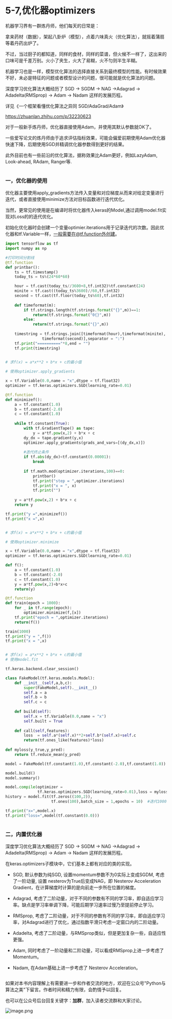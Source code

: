 # 5-7,优化器optimizers

机器学习界有一群炼丹师，他们每天的日常是：

拿来药材（数据），架起八卦炉（模型），点着六味真火（优化算法），就摇着蒲扇等着丹药出炉了。

不过，当过厨子的都知道，同样的食材，同样的菜谱，但火候不一样了，这出来的口味可是千差万别。火小了夹生，火大了易糊，火不匀则半生半糊。

机器学习也是一样，模型优化算法的选择直接关系到最终模型的性能。有时候效果不好，未必是特征的问题或者模型设计的问题，很可能就是优化算法的问题。

深度学习优化算法大概经历了 SGD -> SGDM -> NAG ->Adagrad -> Adadelta(RMSprop) -> Adam -> Nadam 这样的发展历程。

详见《一个框架看懂优化算法之异同 SGD/AdaGrad/Adam》

https://zhuanlan.zhihu.com/p/32230623

对于一般新手炼丹师，优化器直接使用Adam，并使用其默认参数就OK了。

一些爱写论文的炼丹师由于追求评估指标效果，可能会偏爱前期使用Adam优化器快速下降，后期使用SGD并精调优化器参数得到更好的结果。

此外目前也有一些前沿的优化算法，据称效果比Adam更好，例如LazyAdam, Look-ahead, RAdam, Ranger等.


```python

```

### 一，优化器的使用


优化器主要使用apply_gradients方法传入变量和对应梯度从而来对给定变量进行迭代，或者直接使用minimize方法对目标函数进行迭代优化。

当然，更常见的使用是在编译时将优化器传入keras的Model,通过调用model.fit实现对Loss的的迭代优化。

初始化优化器时会创建一个变量optimier.iterations用于记录迭代的次数。因此优化器和tf.Variable一样，一般需要在@tf.function外创建。

```python
import tensorflow as tf
import numpy as np 

#打印时间分割线
@tf.function
def printbar():
    ts = tf.timestamp()
    today_ts = ts%(24*60*60)

    hour = tf.cast(today_ts//3600+8,tf.int32)%tf.constant(24)
    minite = tf.cast((today_ts%3600)//60,tf.int32)
    second = tf.cast(tf.floor(today_ts%60),tf.int32)
    
    def timeformat(m):
        if tf.strings.length(tf.strings.format("{}",m))==1:
            return(tf.strings.format("0{}",m))
        else:
            return(tf.strings.format("{}",m))
    
    timestring = tf.strings.join([timeformat(hour),timeformat(minite),
                timeformat(second)],separator = ":")
    tf.print("=========="*8,end = "")
    tf.print(timestring)
    
```

```python
# 求f(x) = a*x**2 + b*x + c的最小值

# 使用optimizer.apply_gradients

x = tf.Variable(0.0,name = "x",dtype = tf.float32)
optimizer = tf.keras.optimizers.SGD(learning_rate=0.01)

@tf.function
def minimizef():
    a = tf.constant(1.0)
    b = tf.constant(-2.0)
    c = tf.constant(1.0)
    
    while tf.constant(True): 
        with tf.GradientTape() as tape:
            y = a*tf.pow(x,2) + b*x + c
        dy_dx = tape.gradient(y,x)
        optimizer.apply_gradients(grads_and_vars=[(dy_dx,x)])
        
        #迭代终止条件
        if tf.abs(dy_dx)<tf.constant(0.00001):
            break
            
        if tf.math.mod(optimizer.iterations,100)==0:
            printbar()
            tf.print("step = ",optimizer.iterations)
            tf.print("x = ", x)
            tf.print("")
                
    y = a*tf.pow(x,2) + b*x + c
    return y

tf.print("y =",minimizef())
tf.print("x =",x)
```

```python

```

```python
# 求f(x) = a*x**2 + b*x + c的最小值

# 使用optimizer.minimize

x = tf.Variable(0.0,name = "x",dtype = tf.float32)
optimizer = tf.keras.optimizers.SGD(learning_rate=0.01)   

def f():   
    a = tf.constant(1.0)
    b = tf.constant(-2.0)
    c = tf.constant(1.0)
    y = a*tf.pow(x,2)+b*x+c
    return(y)

@tf.function
def train(epoch = 1000):  
    for _ in tf.range(epoch):  
        optimizer.minimize(f,[x])
    tf.print("epoch = ",optimizer.iterations)
    return(f())

train(1000)
tf.print("y = ",f())
tf.print("x = ",x)

```

```python

```

```python
# 求f(x) = a*x**2 + b*x + c的最小值
# 使用model.fit

tf.keras.backend.clear_session()

class FakeModel(tf.keras.models.Model):
    def __init__(self,a,b,c):
        super(FakeModel,self).__init__()
        self.a = a
        self.b = b
        self.c = c
    
    def build(self):
        self.x = tf.Variable(0.0,name = "x")
        self.built = True
    
    def call(self,features):
        loss  = self.a*(self.x)**2+self.b*(self.x)+self.c
        return(tf.ones_like(features)*loss)
    
def myloss(y_true,y_pred):
    return tf.reduce_mean(y_pred)

model = FakeModel(tf.constant(1.0),tf.constant(-2.0),tf.constant(1.0))

model.build()
model.summary()

model.compile(optimizer = 
              tf.keras.optimizers.SGD(learning_rate=0.01),loss = myloss)
history = model.fit(tf.zeros((100,2)),
                    tf.ones(100),batch_size = 1,epochs = 10)  #迭代1000次

```

```python
tf.print("x=",model.x)
tf.print("loss=",model(tf.constant(0.0)))
```

```python

```

### 二，内置优化器


深度学习优化算法大概经历了 SGD -> SGDM -> NAG ->Adagrad -> Adadelta(RMSprop) -> Adam -> Nadam 这样的发展历程。

在keras.optimizers子模块中，它们基本上都有对应的类的实现。

* SGD, 默认参数为纯SGD, 设置momentum参数不为0实际上变成SGDM, 考虑了一阶动量, 设置 nesterov为True后变成NAG，即 Nesterov Acceleration Gradient，在计算梯度时计算的是向前走一步所在位置的梯度。

* Adagrad, 考虑了二阶动量，对于不同的参数有不同的学习率，即自适应学习率。缺点是学习率单调下降，可能后期学习速率过慢乃至提前停止学习。

* RMSprop, 考虑了二阶动量，对于不同的参数有不同的学习率，即自适应学习率，对Adagrad进行了优化，通过指数平滑只考虑一定窗口内的二阶动量。

* Adadelta, 考虑了二阶动量，与RMSprop类似，但是更加复杂一些，自适应性更强。

* Adam, 同时考虑了一阶动量和二阶动量，可以看成RMSprop上进一步考虑了Momentum。

* Nadam, 在Adam基础上进一步考虑了 Nesterov Acceleration。

```python

```

如果对本书内容理解上有需要进一步和作者交流的地方，欢迎在公众号"Python与算法之美"下留言。作者时间和精力有限，会酌情予以回复。

也可以在公众号后台回复关键字：**加群**，加入读者交流群和大家讨论。

![image.png](./data/Python与算法之美logo.jpg)

```python

```

```python

```
